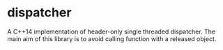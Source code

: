# dispatcher

A C++14 implementation of header-only single threaded dispatcher.
The main aim of this library is to avoid calling function with a released object.

